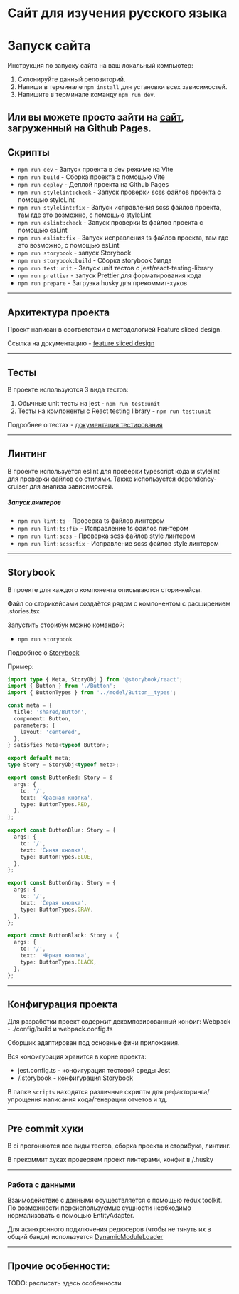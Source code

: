 # Сайт для изучения русского языка

# Запуск сайта

Инструкция по запуску сайта на ваш локальный компьютер:

1.  Склонируйте данный репозиторий.
2.  Напиши в терминале `npm install` для установки всех зависимостей.
3.  Напишите в терминале команду `npm run dev`.

## Или вы можете просто зайти на [сайт](https://evgeniywis.github.io/SuncovRussian/), загруженный на Github Pages.

## Скрипты

- `npm run dev` - Запуск проекта в dev режиме на Vite
- `npm run build` - Сборка проекта с помощью Vite
- `npm run deploy` - Деплой проекта на Github Pages
- `npm run stylelint:check` - Запуск проверки scss файлов проекта с помощью styleLint
- `npm run stylelint:fix` - Запуск исправления scss файлов проекта, там где это возможно, с помощью styleLint
- `npm run eslint:check` - Запуск проверки ts файлов проекта с помощью esLint
- `npm run eslint:fix` - Запуск исправления ts файлов проекта, там где это возможно, с помощью esLint
- `npm run storybook` - запуск Storybook
- `npm run storybook:build` - Сборка storybook билда
- `npm run test:unit` - Запуск unit тестов с jest/react-testing-library
- `npm run prettier` - запуск Prettier для форматирования кода
- `npm run prepare` - Загрузка husky для прекоммит-хуков

---

## Архитектура проекта

Проект написан в соответствии с методологией Feature sliced design.

Ссылка на документацию - [feature sliced design](https://feature-sliced.design/docs/get-started/tutorial)

---

## Тесты

В проекте используются 3 вида тестов:

1. Обычные unit тесты на jest - `npm run test:unit`
2. Тесты на компоненты с React testing library - `npm run test:unit`

Подробнее о тестах - [документация тестирования](/docs/tests.md)

---

## Линтинг

В проекте используется eslint для проверки typescript кода и stylelint для проверки файлов со стилями. Также используется dependency-cruiser для анализа зависимостей.

##### Запуск линтеров

- `npm run lint:ts` - Проверка ts файлов линтером
- `npm run lint:ts:fix` - Исправление ts файлов линтером
- `npm run lint:scss` - Проверка scss файлов style линтером
- `npm run lint:scss:fix` - Исправление scss файлов style линтером

---

## Storybook

В проекте для каждого компонента описываются стори-кейсы.

Файл со сторикейсами создаётся рядом с компонентом с расширением .stories.tsx

Запустить сторибук можно командой:

- `npm run storybook`

Подробнее о [Storybook](/docs/storybook.md)

Пример:

```typescript jsx
import type { Meta, StoryObj } from '@storybook/react';
import { Button } from './Button';
import { ButtonTypes } from '../model/Button__types';

const meta = {
  title: 'shared/Button',
  component: Button,
  parameters: {
    layout: 'centered',
  },
} satisfies Meta<typeof Button>;

export default meta;
type Story = StoryObj<typeof meta>;

export const ButtonRed: Story = {
  args: {
    to: '/',
    text: 'Красная кнопка',
    type: ButtonTypes.RED,
  },
};

export const ButtonBlue: Story = {
  args: {
    to: '/',
    text: 'Синяя кнопка',
    type: ButtonTypes.BLUE,
  },
};

export const ButtonGray: Story = {
  args: {
    to: '/',
    text: 'Серая кнопка',
    type: ButtonTypes.GRAY,
  },
};

export const ButtonBlack: Story = {
  args: {
    to: '/',
    text: 'Чёрная кнопка',
    type: ButtonTypes.BLACK,
  },
};
```

---

## Конфигурация проекта

Для разработки проект содержит декомпозированный конфиг:
Webpack - ./config/build и webpack.config.ts

Cборщик адаптирован под основные фичи приложения.

Вся конфигурация хранится в корне проекта:

- jest.config.ts - конфигурация тестовой среды Jest
- /.storybook - конфигурация Storybook

В папке `scripts` находятся различные скрипты для рефакторинга/упрощения написания кода/генерации отчетов и тд.

---

## Pre commit хуки

В ci прогоняются все виды тестов, сборка проекта и сторибука, линтинг.

В прекоммит хуках проверяем проект линтерами, конфиг в /.husky

---

### Работа с данными

Взаимодействие с данными осуществляется с помощью redux toolkit.
По возможности переиспользуемые сущности необходимо нормализовать с помощью EntityAdapter.

Для асинхронного подключения редюсеров (чтобы не тянуть их в общий бандл) используется
[DynamicModuleLoader](src/shared/ui-kit/DynamicModuleLoader/ui/DynamicModuleLoader.tsx)

---

## Прочие особенности:

TODO: расписать здесь особенности
